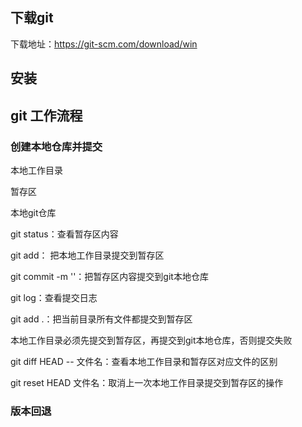 ## 下载git

下载地址：https://git-scm.com/download/win

## 安装



## git 工作流程

### 创建本地仓库并提交

本地工作目录

暂存区

本地git仓库

git status：查看暂存区内容

git add： 把本地工作目录提交到暂存区

git commit -m ''：把暂存区内容提交到git本地仓库

git log：查看提交日志

git add .：把当前目录所有文件都提交到暂存区

本地工作目录必须先提交到暂存区，再提交到git本地仓库，否则提交失败

git diff HEAD -- 文件名：查看本地工作目录和暂存区对应文件的区别

git reset HEAD 文件名：取消上一次本地工作目录提交到暂存区的操作

### 版本回退